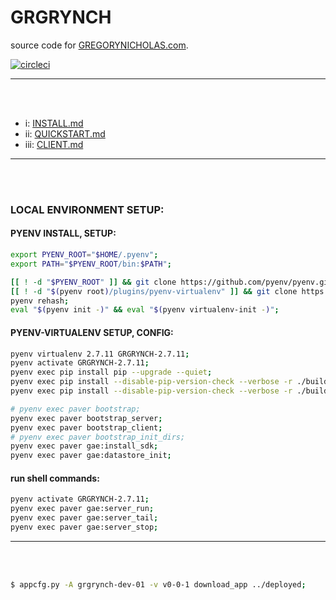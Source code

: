 GRGRYNCH
========

source code for [GREGORYNICHOLAS.com](http://gregorynicholas.com).

[![circleci](https://circleci.com/gh/gregorynicholas/grgrynch.svg?style=svg)](https://circleci.com/gh/gregorynicholas/grgrynch)


-----
<br>
<br>


* i: [INSTALL.md](docs/INSTALL.md)
* ii: [QUICKSTART.md](docs/QUICKSTART.md)
* iii: [CLIENT.md](docs/CLIENT.md)


-----
<br>
<br>


### LOCAL ENVIRONMENT SETUP:


#### PYENV INSTALL, SETUP:

```sh
export PYENV_ROOT="$HOME/.pyenv";
export PATH="$PYENV_ROOT/bin:$PATH";

[[ ! -d "$PYENV_ROOT" ]] && git clone https://github.com/pyenv/pyenv.git "$PYENV_ROOT";
[[ ! -d "$(pyenv root)/plugins/pyenv-virtualenv" ]] && git clone https://github.com/pyenv/pyenv-virtualenv.git $(pyenv root)/plugins/pyenv-virtualenv;
pyenv rehash;
eval "$(pyenv init -)" && eval "$(pyenv virtualenv-init -)";

```

#### PYENV-VIRTUALENV SETUP, CONFIG:

```sh
pyenv virtualenv 2.7.11 GRGRYNCH-2.7.11;
pyenv activate GRGRYNCH-2.7.11;
pyenv exec pip install pip --upgrade --quiet;
pyenv exec pip install --disable-pip-version-check --verbose -r ./build/pip-paver-deps.txt;
pyenv exec pip install --disable-pip-version-check --verbose -r ./build/pip-paver.txt;
```

```sh
# pyenv exec paver bootstrap;
pyenv exec paver bootstrap_server;
pyenv exec paver bootstrap_client;
# pyenv exec paver bootstrap_init_dirs;
pyenv exec paver gae:install_sdk;
pyenv exec paver gae:datastore_init;
```


#### run shell commands:

```sh
pyenv activate GRGRYNCH-2.7.11;
pyenv exec paver gae:server_run;
pyenv exec paver gae:server_tail;
pyenv exec paver gae:server_stop;
```


-----
<br>
<br>


```sh
$ appcfg.py -A grgrynch-dev-01 -v v0-0-1 download_app ../deployed;
```
